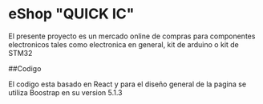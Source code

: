 # eShop "QUICK IC"

El presente proyecto es un mercado online de compras para componentes
electronicos tales como electronica en general, kit de arduino o kit de STM32

##Codigo

El codigo esta basado en React y para el diseño general de la pagina se utiliza Boostrap en su
version 5.1.3